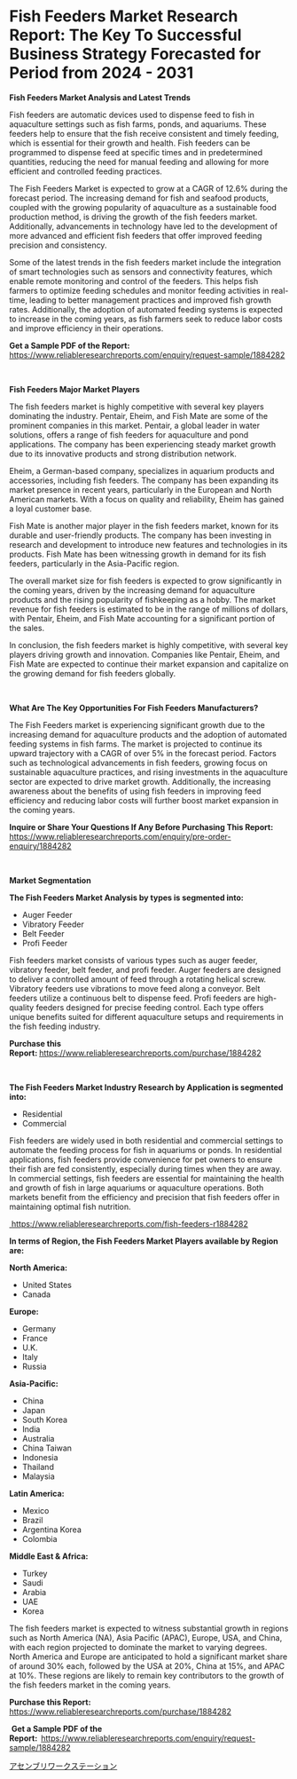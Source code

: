 <p><h1>Fish Feeders Market Research Report: The Key To Successful Business Strategy Forecasted for Period from 2024 - 2031</h1></p><p><strong>Fish Feeders Market Analysis and Latest Trends</strong></p>
<p><p>Fish feeders are automatic devices used to dispense feed to fish in aquaculture settings such as fish farms, ponds, and aquariums. These feeders help to ensure that the fish receive consistent and timely feeding, which is essential for their growth and health. Fish feeders can be programmed to dispense feed at specific times and in predetermined quantities, reducing the need for manual feeding and allowing for more efficient and controlled feeding practices.</p><p>The Fish Feeders Market is expected to grow at a CAGR of 12.6% during the forecast period. The increasing demand for fish and seafood products, coupled with the growing popularity of aquaculture as a sustainable food production method, is driving the growth of the fish feeders market. Additionally, advancements in technology have led to the development of more advanced and efficient fish feeders that offer improved feeding precision and consistency.</p><p>Some of the latest trends in the fish feeders market include the integration of smart technologies such as sensors and connectivity features, which enable remote monitoring and control of the feeders. This helps fish farmers to optimize feeding schedules and monitor feeding activities in real-time, leading to better management practices and improved fish growth rates. Additionally, the adoption of automated feeding systems is expected to increase in the coming years, as fish farmers seek to reduce labor costs and improve efficiency in their operations.</p></p>
<p><strong>Get a Sample PDF of the Report:&nbsp;</strong> <a href="https://www.reliableresearchreports.com/enquiry/request-sample/1884282">https://www.reliableresearchreports.com/enquiry/request-sample/1884282</a></p>
<p>&nbsp;</p>
<p><strong>Fish Feeders Major Market Players</strong></p>
<p><p>The fish feeders market is highly competitive with several key players dominating the industry. Pentair, Eheim, and Fish Mate are some of the prominent companies in this market. Pentair, a global leader in water solutions, offers a range of fish feeders for aquaculture and pond applications. The company has been experiencing steady market growth due to its innovative products and strong distribution network.</p><p>Eheim, a German-based company, specializes in aquarium products and accessories, including fish feeders. The company has been expanding its market presence in recent years, particularly in the European and North American markets. With a focus on quality and reliability, Eheim has gained a loyal customer base.</p><p>Fish Mate is another major player in the fish feeders market, known for its durable and user-friendly products. The company has been investing in research and development to introduce new features and technologies in its products. Fish Mate has been witnessing growth in demand for its fish feeders, particularly in the Asia-Pacific region.</p><p>The overall market size for fish feeders is expected to grow significantly in the coming years, driven by the increasing demand for aquaculture products and the rising popularity of fishkeeping as a hobby. The market revenue for fish feeders is estimated to be in the range of millions of dollars, with Pentair, Eheim, and Fish Mate accounting for a significant portion of the sales.</p><p>In conclusion, the fish feeders market is highly competitive, with several key players driving growth and innovation. Companies like Pentair, Eheim, and Fish Mate are expected to continue their market expansion and capitalize on the growing demand for fish feeders globally.</p></p>
<p>&nbsp;</p>
<p><strong>What Are The Key Opportunities For Fish Feeders Manufacturers?</strong></p>
<p><p>The Fish Feeders market is experiencing significant growth due to the increasing demand for aquaculture products and the adoption of automated feeding systems in fish farms. The market is projected to continue its upward trajectory with a CAGR of over 5% in the forecast period. Factors such as technological advancements in fish feeders, growing focus on sustainable aquaculture practices, and rising investments in the aquaculture sector are expected to drive market growth. Additionally, the increasing awareness about the benefits of using fish feeders in improving feed efficiency and reducing labor costs will further boost market expansion in the coming years.</p></p>
<p><strong>Inquire or Share Your Questions If Any Before Purchasing This Report:</strong> <a href="https://www.reliableresearchreports.com/enquiry/pre-order-enquiry/1884282">https://www.reliableresearchreports.com/enquiry/pre-order-enquiry/1884282</a></p>
<p>&nbsp;</p>
<p><strong>Market Segmentation</strong></p>
<p><strong>The Fish Feeders Market Analysis by types is segmented into:</strong></p>
<p><ul><li>Auger Feeder</li><li>Vibratory Feeder</li><li>Belt Feeder</li><li>Profi Feeder</li></ul></p>
<p><p>Fish feeders market consists of various types such as auger feeder, vibratory feeder, belt feeder, and profi feeder. Auger feeders are designed to deliver a controlled amount of feed through a rotating helical screw. Vibratory feeders use vibrations to move feed along a conveyor. Belt feeders utilize a continuous belt to dispense feed. Profi feeders are high-quality feeders designed for precise feeding control. Each type offers unique benefits suited for different aquaculture setups and requirements in the fish feeding industry.</p></p>
<p><strong>Purchase this Report:&nbsp;</strong><a href="https://www.reliableresearchreports.com/purchase/1884282">https://www.reliableresearchreports.com/purchase/1884282</a></p>
<p>&nbsp;</p>
<p><strong>The Fish Feeders Market Industry Research by Application is segmented into:</strong></p>
<p><ul><li>Residential</li><li>Commercial</li></ul></p>
<p><p>Fish feeders are widely used in both residential and commercial settings to automate the feeding process for fish in aquariums or ponds. In residential applications, fish feeders provide convenience for pet owners to ensure their fish are fed consistently, especially during times when they are away. In commercial settings, fish feeders are essential for maintaining the health and growth of fish in large aquariums or aquaculture operations. Both markets benefit from the efficiency and precision that fish feeders offer in maintaining optimal fish nutrition.</p></p>
<p><a href="https://www.reliableresearchreports.com/fish-feeders-r1884282">&nbsp;https://www.reliableresearchreports.com/fish-feeders-r1884282</a></p>
<p><strong>In terms of Region, the Fish Feeders Market Players available by Region are:</strong></p>
<p>
    <p> <strong> North America: </strong>
        <ul>
            <li>United States</li>
            <li>Canada</li>
        </ul>
        </p> 
    <p> <strong> Europe: </strong>
        <ul>
            <li>Germany</li>
            <li>France</li>
            <li>U.K.</li>
            <li>Italy</li>
            <li>Russia</li>
        </ul>
        </p> 
    <p> <strong> Asia-Pacific: </strong>
        <ul>
            <li>China</li>
            <li>Japan</li>
            <li>South Korea</li>
            <li>India</li>
            <li>Australia</li>
            <li>China Taiwan</li>
            <li>Indonesia</li>
            <li>Thailand</li>
            <li>Malaysia</li>
        </ul>
        </p> 
    <p> <strong> Latin America: </strong>
        <ul>
            <li>Mexico</li>
            <li>Brazil</li>
            <li>Argentina Korea</li>
            <li>Colombia</li>
        </ul>
        </p> 
    <p> <strong> Middle East & Africa: </strong>
        <ul>
            <li>Turkey</li>
            <li>Saudi</li>
            <li>Arabia</li>
            <li>UAE</li>
            <li>Korea</li>
        </ul>
    </p>
    </p>
<p><p>The fish feeders market is expected to witness substantial growth in regions such as North America (NA), Asia Pacific (APAC), Europe, USA, and China, with each region projected to dominate the market to varying degrees. North America and Europe are anticipated to hold a significant market share of around 30% each, followed by the USA at 20%, China at 15%, and APAC at 10%. These regions are likely to remain key contributors to the growth of the fish feeders market in the coming years.</p></p>
<p><strong>Purchase this Report: </strong><a href="https://www.reliableresearchreports.com/purchase/1884282">https://www.reliableresearchreports.com/purchase/1884282</a></p>
<p>&nbsp;<strong>Get a Sample PDF of the Report:&nbsp;&nbsp;</strong><a href="https://www.reliableresearchreports.com/enquiry/request-sample/1884282">https://www.reliableresearchreports.com/enquiry/request-sample/1884282</a></p>
<p><strong></strong></p>
<p><p><a href="https://github.com/ppmazlotr77499/Market-Research-Report-List-1/blob/main/465641032893.md">アセンブリワークステーション</a></p></p>